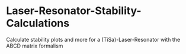 Laser-Resonator-Stability-Calculations
======================================

Calculate stability plots and more for a (TiSa)-Laser-Resonator with the ABCD matrix formalism
